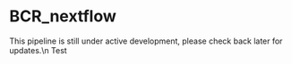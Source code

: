 # BCR_nextflow
This pipeline is still under active development, please check back later for updates.\n
Test

